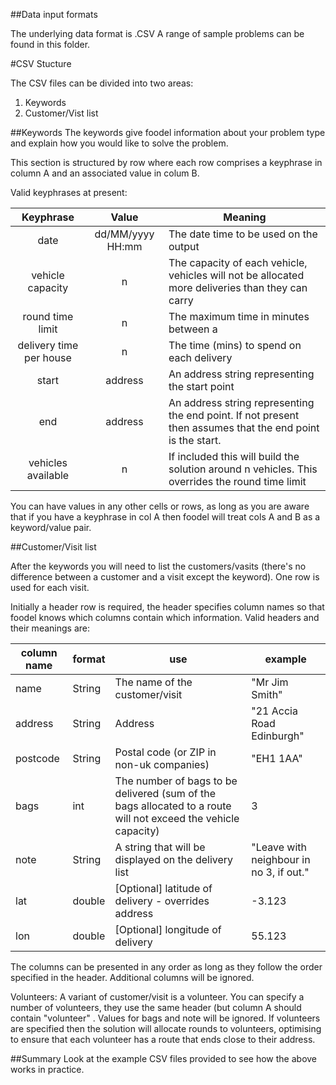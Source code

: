 ##Data input formats

The underlying data format is .CSV 
A range of sample problems can be found in this folder.  

#CSV Stucture

The CSV files can be divided into two areas:

1. Keywords
2. Customer/Vist list

##Keywords
The keywords give foodel information about your problem type and explain how you would like to solve the problem.

This section is structured by row where each row comprises a keyphrase in column A and an associated value in colum B.

Valid keyphrases at present:

|        Keyphrase        |       Value      | Meaning                                                                                                      |
|:-----------------------:|:----------------:|--------------------------------------------------------------------------------------------------------------|
|           date          | dd/MM/yyyy HH:mm | The date time to be  used on the output                                                                      |
|     vehicle capacity    |         n        | The capacity of each vehicle, vehicles will not be allocated  more deliveries than they can carry            |
|     round time limit    |         n        | The maximum time in minutes between  a                                                                       |
| delivery time per house |         n        | The time (mins) to spend on each delivery                                                                    |
|          start          |      address     | An address string representing the  start point                                                              |
|           end           |      address     | An address string representing the  end point. If not present then assumes that the end point is the start.  |
|    vehicles available   |         n        | If included this will build the solution around n vehicles.  This overrides the round time limit             |

You can have values in any other cells or rows, as long as you are aware that if you have a keyphrase in col A then foodel will treat cols A and B as a keyword/value pair. 

##Customer/Visit list


After the keywords you will need to list the customers/vasits (there's no difference between a customer and a visit except the keyword). One row is used for each visit.

Initially a header row is required, the header  specifies column names so that foodel knows which columns contain which information. Valid headers and their meanings are:

| column name | format | use                                                                                                              | example                                 |
|-------------|--------|------------------------------------------------------------------------------------------------------------------|-----------------------------------------|
| name        | String | The name of the customer/visit                                                                                   | "Mr Jim Smith"                          |
| address     | String | Address                                                                                                          | "21 Accia Road Edinburgh"               |
| postcode    | String | Postal code (or ZIP in non-uk companies)                                                                         | "EH1 1AA"                               |
| bags        | int    | The number of bags to be delivered (sum of  the bags allocated to a route will not exceed the  vehicle capacity) | 3                                       |
| note        | String | A string that will be displayed on the delivery list                                                             | "Leave with neighbour in no 3, if out." |
| lat         | double | [Optional] latitude of delivery - overrides address                                                              | -3.123                                  |
| lon         | double | [Optional] longitude of delivery                                                                                 | 55.123                                  |

The columns can be presented in any order as long as they follow the order specified in the header. Additional columns will be ignored.

Volunteers:  A variant of customer/visit is a volunteer. You can specify a number of volunteers, they use the same header (but column A should contain "volunteer" . Values for bags and note will be ignored. If volunteers are specified then the solution will allocate rounds to volunteers, optimising to ensure that each volunteer has a route that ends close to their address.

##Summary 
Look at the example CSV files provided to see how the above works in practice.